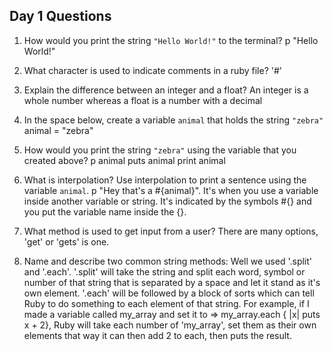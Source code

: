 ## Day 1 Questions

1. How would you print the string `"Hello World!"` to the terminal?
p "Hello World!"

1. What character is used to indicate comments in a ruby file?
'#'

1. Explain the difference between an integer and a float?
An integer is a whole number whereas a float is a number with a decimal

1. In the space below, create a variable `animal` that holds the string `"zebra"`
animal = "zebra"

1. How would you print the string `"zebra"` using the variable that you created above?
p animal
puts animal
print animal

1. What is interpolation? Use interpolation to print a sentence using the variable `animal`.
p "Hey that's a #{animal}". It's when you use a variable inside another variable or string. It's indicated by the symbols #{} and you put the variable name inside the {}.

1. What method is used to get input from a user?
There are many options, 'get' or 'gets' is one.

1. Name and describe two common string methods:
Well we used '.split' and '.each'. '.split' will take the string and split each word, symbol or number of that string that is separated by a space and let it stand as it's own element. '.each' will be followed by a block of sorts which can tell Ruby to do something to each element of that string. For example, if I made a variable called my_array and set it to => my_array.each { |x| puts x + 2}, Ruby will take each number of 'my_array', set them as their own elements that way it can then add 2 to each, then puts the result.

